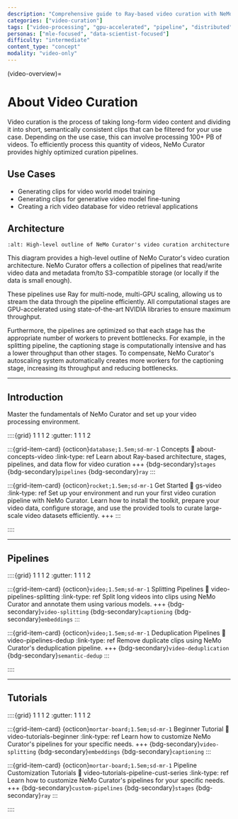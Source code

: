 ```yaml
---
description: "Comprehensive guide to Ray-based video curation with NeMo Curator including splitting and deduplication pipelines for large-scale processing"
categories: ["video-curation"]
tags: ["video-processing", "gpu-accelerated", "pipeline", "distributed", "ray", "splitting", "deduplication", "autoscaling"]
personas: ["mle-focused", "data-scientist-focused"]
difficulty: "intermediate"
content_type: "concept"
modality: "video-only"
---
```


(video-overview)=
# About Video Curation

Video curation is the process of taking long-form video content and dividing it into short, semantically consistent clips that can be filtered for your use case.
Depending on the use case, this can involve processing 100+ PB of videos.
To efficiently process this quantity of videos, NeMo Curator provides highly optimized curation pipelines.

## Use Cases

* Generating clips for video world model training
* Generating clips for generative video model fine-tuning
* Creating a rich video database for video retrieval applications

## Architecture

```{image} ../about/concepts/video/_images/video-pipeline-diagram.png
:alt: High-level outline of NeMo Curator's video curation architecture
```

This diagram provides a high-level outline of NeMo Curator's video curation architecture.
NeMo Curator offers a collection of pipelines that read/write video data and metadata from/to S3-compatible storage (or locally if the data is small enough).

These pipelines use Ray for multi-node, multi-GPU scaling, allowing us to stream the data through the pipeline efficiently. All computational stages are GPU-accelerated using state-of-the-art NVIDIA libraries to ensure maximum throughput.

Furthermore, the pipelines are optimized so that each stage has the appropriate number of workers to prevent bottlenecks. For example, in the splitting pipeline, the captioning stage is computationally intensive and has a lower throughput than other stages. To compensate, NeMo Curator's autoscaling system automatically creates more workers for the captioning stage, increasing its throughput and reducing bottlenecks.

---

## Introduction

Master the fundamentals of NeMo Curator and set up your video processing environment.

::::{grid} 1 1 1 2
:gutter: 1 1 1 2

:::{grid-item-card} {octicon}`database;1.5em;sd-mr-1` Concepts
:link: about-concepts-video
:link-type: ref
Learn about Ray-based architecture, stages, pipelines, and data flow for video curation
+++
{bdg-secondary}`stages`
{bdg-secondary}`pipelines`
{bdg-secondary}`ray`
:::

:::{grid-item-card} {octicon}`rocket;1.5em;sd-mr-1` Get Started
:link: gs-video
:link-type: ref
Set up your environment and run your first video curation pipeline with NeMo Curator. Learn how to install the toolkit, prepare your video data, configure storage, and use the provided tools to curate large-scale video datasets efficiently.
+++
:::

::::

---

## Pipelines

::::{grid} 1 1 1 2
:gutter: 1 1 1 2

:::{grid-item-card} {octicon}`video;1.5em;sd-mr-1` Splitting Pipelines
:link: video-pipelines-splitting
:link-type: ref
Split long videos into clips using NeMo Curator and annotate them using various models.
+++
{bdg-secondary}`video-splitting`
{bdg-secondary}`captioning`
{bdg-secondary}`embeddings`
:::

:::{grid-item-card} {octicon}`video;1.5em;sd-mr-1` Deduplication Pipelines
:link: video-pipelines-dedup
:link-type: ref
Remove duplicate clips using NeMo Curator's deduplication pipeline.
+++
{bdg-secondary}`video-deduplication`
{bdg-secondary}`semantic-dedup`
:::

::::

---

## Tutorials

::::{grid} 1 1 1 2
:gutter: 1 1 1 2

:::{grid-item-card} {octicon}`mortar-board;1.5em;sd-mr-1` Beginner Tutorial
:link: video-tutorials-beginner
:link-type: ref
Learn how to customize NeMo Curator's pipelines for your specific needs.
+++
{bdg-secondary}`video-splitting`
{bdg-secondary}`embeddings`
{bdg-secondary}`captioning`
:::

:::{grid-item-card} {octicon}`mortar-board;1.5em;sd-mr-1` Pipeline Customization Tutorials
:link: video-tutorials-pipeline-cust-series
:link-type: ref
Learn how to customize NeMo Curator's pipelines for your specific needs.
+++
{bdg-secondary}`custom-pipelines`
{bdg-secondary}`stages`
{bdg-secondary}`ray`
:::

::::
